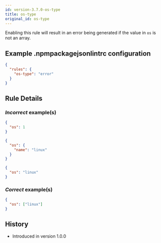```yaml
---
id: version-3.7.0-os-type
title: os-type
original_id: os-type
---
```


Enabling this rule will result in an error being generated if the value in `os` is not an array.

## Example .npmpackagejsonlintrc configuration

```json
{
  "rules": {
    "os-type": "error"
  }
}
```

## Rule Details

### *Incorrect* example(s)

```json
{
  "os": 1
}
```

```json
{
  "os": {
    "name": "linux"
  }
}
```

```json
{
  "os": "linux"
}
```

### *Correct* example(s)

```json
{
  "os": ["linux"]
}
```

## History

* Introduced in version 1.0.0
